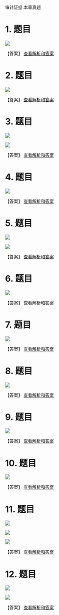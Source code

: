 审计证据.本章真题

# 1. 题目

![](media/d154c7e70850bbb2a6351ded0c24f73f.png)

【答案】
[查看解析和答案](media/3fe6ef7735114d7702790fb773b910b1.png.md)
# 2. 题目

![](media/1a5cc33b2d648330de6fdf40e2e80d7c.png)

【答案】
[查看解析和答案](media/6a80ba5b946dbbb7e0b43595322d59bf.png.md)
# 3. 题目

![](media/0f5a49631e9d1fb74c5472949e56e45c.png)

![](media/abcafb42a32febbb02e766e23ccb11a8.png)

【答案】
[查看解析和答案](media/b47c5ccec15173ac567a7ce33b76f996.png.md)
# 4. 题目

![](media/1d124561207767aad6c98833af378c97.png)

【答案】
[查看解析和答案](media/cb27d3996f1e28d789a8a7646eaf06ec.png.md)
# 5. 题目

![](media/4cd77145f2daf411f4ab33e214c3592f.png)

![](media/7ea0a2cb1ee4b5df03340c2027db5320.png)

【答案】
[查看解析和答案](media/c65ea6a73fb5a2f1f45c55c568f9c2fa.png.md)
# 6. 题目

![](media/a143aa37c18aa5b36c2b2a6301b1ae23.png)

【答案】
[查看解析和答案](media/36cd9b8f7331a93e8cf6a890fb5b8894.png.md)
# 7. 题目

![](media/dfc6ede7cb938a65a91dc9e45f70915f.png)

【答案】
[查看解析和答案](media/66187097ff2e9c5af8002e81dc634df4.png.md)
# 8. 题目

![](media/e0b9a0cb5f7b229e95ec50cec6c3de4d.png)

【答案】
[查看解析和答案](media/7956d6e60506a1ec961c78d18212bb67.png.md)
# 9. 题目

![](media/428c0a6a5cc89e512f0a64c84a01e032.png)

【答案】
[查看解析和答案](media/82246350e680d71cc902d85d77a3bf04.png.md)
# 10. 题目

![](media/ce0d0e6ba3a0516ba415d69fc743a1cf.png)

【答案】
[查看解析和答案](media/ee87f8ff14bb70dab46455451afce569.png.md)
# 11. 题目

![](media/b7fd7ef06b16afed56fa64b474e463d0.png)

![](media/1b6cf46088b3ddbca070e6dc5f2d3944.png)

![](media/1b6682a0c925bded0c2065b1925073fa.png)

【答案】
[查看解析和答案](media/579bf44b73a49e49aee5ff59d9ca6a6b.png.md)
# 12. 题目

![](media/b211ddf0cf63669aa806b4b7f6ca7982.png)

![](media/0f8b462c23bf7aa3e8cea92ca7cba99a.png)

【答案】
[查看解析和答案](media/14a31da9a29cc0239d496c4c8963aca5.png.md)


